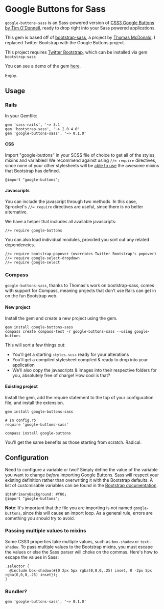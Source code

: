 # Google Buttons for Sass

`google-buttons-sass` is an Sass-powered version of [CSS3 Google Buttons by Tim O'Donnell](https://github.com/todc/css3-google-buttons), ready to drop right into your Sass powered applications.

This gem is based off of [bootstrap-sass](https://github.com/thomas-mcdonald/bootstrap-sass), a project by [Thomas McDonald](https://twitter.com/#!/thomasmcdonald_). I replaced Twitter Bootstrap with the Google Buttons project.

This project requires [Twitter Bootstrap](http://twitter.github.com/bootstrap), which can be installed via gem `bootstrap-sass`

You can see a demo of the gem [here](http://blog.timodonnell.com/css3-google-buttons/index.html).

Enjoy.

## Usage

### Rails

In your Gemfile:

    gem 'sass-rails', '~> 3.1'
    gem 'bootstrap-sass', '~> 2.0.4.0'
    gem 'google-buttons-sass', '~> 0.1.0'

#### CSS

Import "google-buttons" in your SCSS file of choice to get all of the styles, mixins and variables! We recommend against using `//= require` directives, since none of your other stylesheets will be [able to use](https://github.com/thomas-mcdonald/bootstrap-sass/issues/79#issuecomment-4428595) the awesome mixins that Bootstrap has defined.

    @import "google-buttons";

#### Javascripts

You can include the javascript through two methods. In this case, Sprocket's `//= require` directives are useful, since there is no better alternative.

We have a helper that includes all available javascripts:

    //= require google-buttons

You can also load individual modules, provided you sort out any related dependencies.

    //= require bootstrap-popover (overrides Twitter Bootstrap's popover)
    //= require google-select-dropdown
    //= require google-select

### Compass

`google-buttons-sass`, thanks to Thomas's work on bootstrap-sass, comes with support for Compass, meaning projects that don't use Rails can get in on the fun Bootstrap web.

#### New project

Install the gem and create a new project using the gem.

    gem install google-buttons-sass
    compass create compass-test -r google-buttons-sass --using google-buttons

This will sort a few things out:

* You'll get a starting `styles.scss` ready for your alterations
* You'll get a compiled stylesheet compiled & ready to drop into your application
* We'll also copy the javascripts & images into their respective folders for you, absolutely free of charge! How cool is that?

#### Existing project

Install the gem, add the require statement to the top of your configuration file, and install the extension.

    gem install google-buttons-sass

    # In config.rb
    require 'google-buttons-sass'

    compass install google-buttons

You'll get the same benefits as those starting from scratch. Radical.

## Configuration
Need to configure a variable or two? Simply define the value of the variable you want to change *before* importing Google Buttons. Sass will respect your existing definition rather than overwriting it with the Bootstrap defaults. A list of customisable variables can be found in the [Bootstrap documentation](http://twitter.github.com/bootstrap/less.html#variables).

    $btnPrimaryBackground: #f00;
    @import "google-buttons";

**Note**: It's important that the file you are importing is not named `google-buttons`, since this will cause an import loop. As a general rule, errors are something you should try to avoid.

### Passing multiple values to mixins

Some CSS3 properties take multiple values, such as `box-shadow` or `text-shadow`. To pass multiple values to the Bootstrap mixins, you must escape the values or else the Sass parser will choke on the commas. Here's how to escape the values in Sass:

    .selector {
      @include box-shadow(#{0 2px 5px rgba(0,0,0,.25) inset, 0 -2px 5px rgba(0,0,0,.25) inset});
    }

### Bundler?

    gem 'google-buttons-sass', '~> 0.1.0'